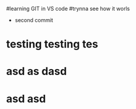 #learning GIT in VS code
#trynna see how it worls

- second commit
# testing testing tes
# asd as dasd 
# asd asd